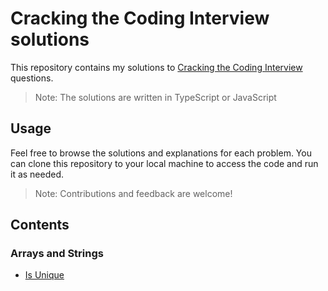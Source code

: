 # Cracking the Coding Interview solutions

This repository contains my solutions to [Cracking the Coding Interview](https://www.crackingthecodinginterview.com/) questions.

> Note: The solutions are written in TypeScript or JavaScript

## Usage

Feel free to browse the solutions and explanations for each problem. You can clone this repository to your local machine to access the code and run it as needed.

> Note: Contributions and feedback are welcome!

## Contents

### Arrays and Strings

- [Is Unique](./arrays-and-strings/is-unique.ts)

